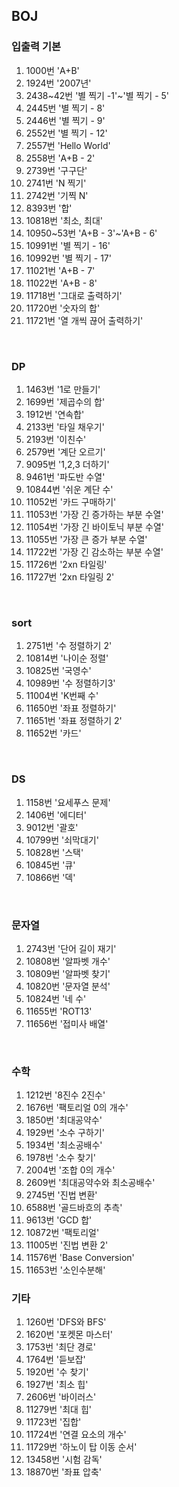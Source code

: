 ## BOJ

### 입출력 기본

<ol>
  <li>1000번 'A+B'</li>
  <li>1924번 '2007년'</li>
  <li>2438~42번 '별 찍기 -1'~'별 찍기 - 5'</li>
  <li>2445번 '별 찍기 - 8'</li>
  <li>2446번 '별 찍기 - 9'</li>
  <li>2552번 '별 찍기 - 12'</li>
  <li>2557번 'Hello World'</li>
  <li>2558번 'A+B - 2'</li>
  <li>2739번 '구구단'</li>
  <li>2741번 'N 찍기'</li>
  <li>2742번 '기찍 N'</li>
  <li>8393번 '합'</li>
  <li>10818번 '최소, 최대'</li>
  <li>10950~53번 'A+B - 3'~'A+B - 6'</li>
  <li>10991번 '별 찍기 - 16'</li>
  <li>10992번 '별 찍기 - 17'</li>
  <li>11021번 'A+B - 7'</li>
  <li>11022번 'A+B - 8'</li>
  <li>11718번 '그대로 출력하기'</li>
  <li>11720번 '숫자의 합'</li>
  <li>11721번 '열 개씩 끊어 출력하기'</li>
</ol>
<br/>

### DP

<ol>
  <li>1463번 '1로 만들기'</li>
  <li>1699번 '제곱수의 합'</li>
  <li>1912번 '연속합'</li>
  <li>2133번 '타일 채우기'</li>
  <li>2193번 '이친수'</li>
  <li>2579번 '계단 오르기'</li>
  <li>9095번 '1,2,3 더하기'</li>
  <li>9461번 '파도반 수열'</li>
  <li>10844번 '쉬운 계단 수'</li>
  <li>11052번 '카드 구매하기'</li>
  <li>11053번 '가장 긴 증가하는 부분 수열'</li>
  <li>11054번 '가장 긴 바이토닉 부분 수열'</li>
  <li>11055번 '가장 큰 증가 부분 수열'</li>
  <li>11722번 '가장 긴 감소하는 부분 수열'</li>
  <li>11726번 '2xn 타일링'</li>
  <li>11727번 '2xn 타일링 2'</li>
</ol>
<br/>

### sort

<ol>
  <li>2751번 '수 정렬하기 2'</li>
  <li>10814번 '나이순 정렬'</li>
  <li>10825번 '국영수'</li>
  <li>10989번 '수 정렬하기3'</li>
  <li>11004번 'K번째 수'</li>
  <li>11650번 '좌표 정렬하기'</li>
  <li>11651번 '좌표 정렬하기 2'</li>
  <li>11652번 '카드'</li>
</ol>
<br/>

### DS

<ol>
  <li>1158번 '요세푸스 문제'</li>
  <li>1406번 '에디터'</li>
  <li>9012번 '괄호'</li>
  <li>10799번 '쇠막대기'</li>
  <li>10828번 '스택'</li>
  <li>10845번 '큐'</li>
  <li>10866번 '덱'</li>
</ol>
<br/>

### 문자열

<ol>
  <li>2743번 '단어 길이 재기'</li>
  <li>10808번 '알파벳 개수'</li>
  <li>10809번 '알파벳 찾기'</li>
  <li>10820번 '문자열 분석'</li>
  <li>10824번 '네 수'</li>
  <li>11655번 'ROT13'</li>
  <li>11656번 '접미사 배열'</li>
</ol>
<br/>

### 수학

<ol>
  <li>1212번 '8진수 2진수'</li>
  <li>1676번 '팩토리얼 0의 개수'</li>
  <li>1850번 '최대공약수'</li>
  <li>1929번 '소수 구하기'</li>
  <li>1934번 '최소공배수'</li>
  <li>1978번 '소수 찾기'</li>
  <li>2004번 '조합 0의 개수'</li>
  <li>2609번 '최대공약수와 최소공배수'</li>
  <li>2745번 '진법 변환'</li>
  <li>6588번 '골드바흐의 추측'</li>
  <li>9613번 'GCD 합'</li>
  <li>10872번 '팩토리얼'
  <li>11005번 '진법 변환 2'</li>
  <li>11576번 'Base Conversion'</li>
  <li>11653번 '소인수분해'</li>
</ol>

### 기타

<ol>
  <li>1260번 'DFS와 BFS'</li>
  <li>1620번 '포켓몬 마스터'</li>
  <li>1753번 '최단 경로'</li>
  <li>1764번 '듣보잡'</li>
  <li>1920번 '수 찾기'</li>
  <li>1927번 '최소 힙'</li>
  <li>2606번 '바이러스'</li>
  <li>11279번 '최대 힙'</li>
  <li>11723번 '집합'</li>
  <li>11724번 '연결 요소의 개수'</li>
  <li>11729번 '하노이 탑 이동 순서'</li>
  <li>13458번 '시험 감독'</li>
  <li>18870번 '좌표 압축'</li>
</ol>
<br/>
